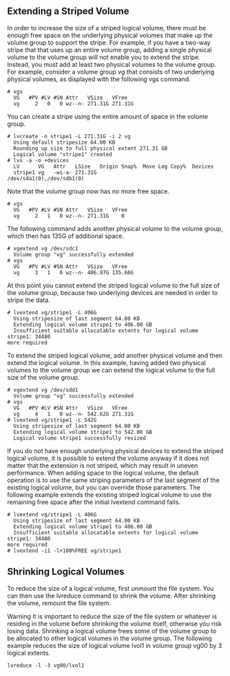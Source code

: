 ## Extending a Striped Volume
In order to increase the size of a striped logical volume, there must be enough free space on the underlying physical volumes that make up the volume group to support the stripe. For example, if you have a two-way stripe that that uses up an entire volume group, adding a single physical volume to the volume group will not enable you to extend the stripe. Instead, you must add at least two physical volumes to the volume group.
For example, consider a volume group vg that consists of two underlying physical volumes, as displayed with the following vgs command.

    # vgs
      VG   #PV #LV #SN Attr   VSize   VFree
      vg     2   0   0 wz--n- 271.31G 271.31G

You can create a stripe using the entire amount of space in the volume group.

    # lvcreate -n stripe1 -L 271.31G -i 2 vg
      Using default stripesize 64.00 KB
      Rounding up size to full physical extent 271.31 GB
      Logical volume "stripe1" created
    # lvs -a -o +devices
      LV      VG   Attr   LSize   Origin Snap%  Move Log Copy%  Devices
      stripe1 vg   -wi-a- 271.31G                               /dev/sda1(0),/dev/sdb1(0)

Note that the volume group now has no more free space.

    # vgs
      VG   #PV #LV #SN Attr   VSize   VFree
      vg     2   1   0 wz--n- 271.31G    0

The following command adds another physical volume to the volume group, which then has 135G of additional space.

    # vgextend vg /dev/sdc1
      Volume group "vg" successfully extended
    # vgs
      VG   #PV #LV #SN Attr   VSize   VFree
      vg     3   1   0 wz--n- 406.97G 135.66G

At this point you cannot extend the striped logical volume to the full size of the volume group, because two underlying devices are needed in order to stripe the data.

    # lvextend vg/stripe1 -L 406G
      Using stripesize of last segment 64.00 KB
      Extending logical volume stripe1 to 406.00 GB
      Insufficient suitable allocatable extents for logical volume stripe1: 34480 
    more required

To extend the striped logical volume, add another physical volume and then extend the logical volume. In this example, having added two physical volumes to the volume group we can extend the logical volume to the full size of the volume group.

    # vgextend vg /dev/sdd1
      Volume group "vg" successfully extended
    # vgs
      VG   #PV #LV #SN Attr   VSize   VFree
      vg     4   1   0 wz--n- 542.62G 271.31G
    # lvextend vg/stripe1 -L 542G
      Using stripesize of last segment 64.00 KB
      Extending logical volume stripe1 to 542.00 GB
      Logical volume stripe1 successfully resized

If you do not have enough underlying physical devices to extend the striped logical volume, it is possible to extend the volume anyway if it does not matter that the extension is not striped, which may result in uneven performance. When adding space to the logical volume, the default operation is to use the same striping parameters of the last segment of the existing logical volume, but you can override those parameters. The following example extends the existing striped logical volume to use the remaining free space after the initial lvextend command fails.

    # lvextend vg/stripe1 -L 406G
      Using stripesize of last segment 64.00 KB
      Extending logical volume stripe1 to 406.00 GB
      Insufficient suitable allocatable extents for logical volume stripe1: 34480 
    more required
    # lvextend -i1 -l+100%FREE vg/stripe1
    
## Shrinking Logical Volumes

To reduce the size of a logical volume, first unmount the file system. You can then use the lvreduce command to shrink the volume. After shrinking the volume, remount the file system.

Warning
It is important to reduce the size of the file system or whatever is residing in the volume before shrinking the volume itself, otherwise you risk losing data.
Shrinking a logical volume frees some of the volume group to be allocated to other logical volumes in the volume group.
The following example reduces the size of logical volume lvol1 in volume group vg00 by 3 logical extents.

    lvreduce -l -3 vg00/lvol1